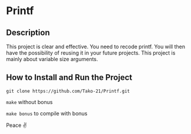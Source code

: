 # Printf

## Description
This project is clear and effective. You need to recode printf. You will then have the possibility of reusing it in your future projects. This project is mainly about variable size arguments.

## How to Install and Run the Project
`git clone https://github.com/Tako-21/Printf.git`

`make` without bonus

`make bonus` to compile with bonus

Peace ✌️
